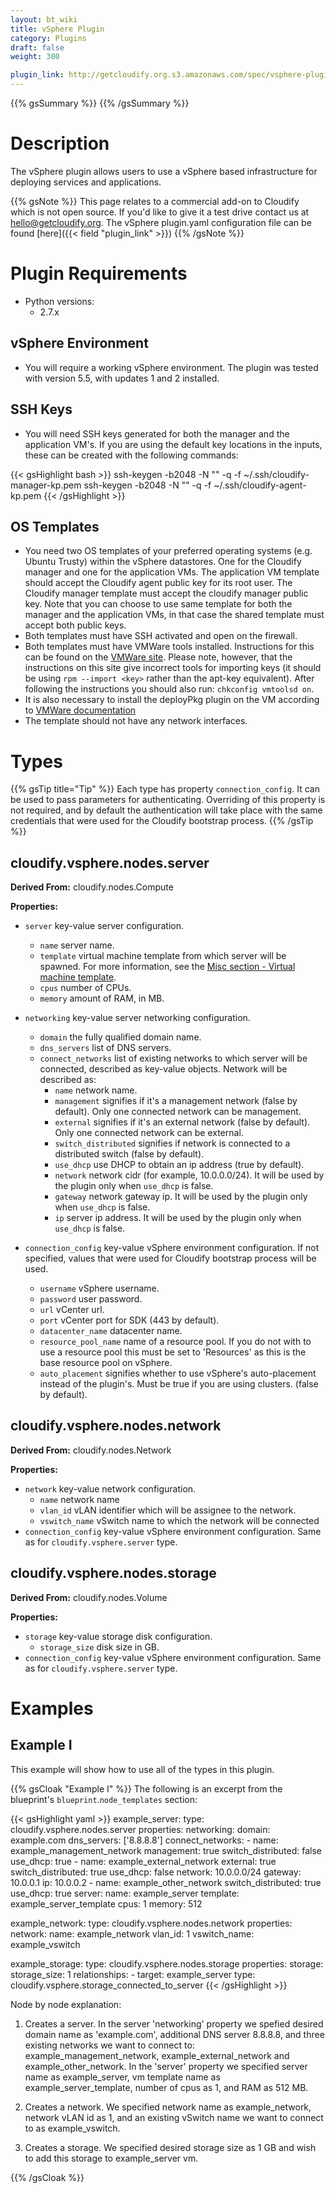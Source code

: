 ```yaml
---
layout: bt_wiki
title: vSphere Plugin
category: Plugins
draft: false
weight: 300

plugin_link: http://getcloudify.org.s3.amazonaws.com/spec/vsphere-plugin/2.0/plugin.yaml
---
```

{{% gsSummary %}} {{% /gsSummary %}}


# Description

The vSphere plugin allows users to use a vSphere based infrastructure for deploying services and applications.

{{% gsNote %}}
This page relates to a commercial add-on to Cloudify which is not open source. If you'd like to give it a test drive contact us at hello@getcloudify.org. The vSphere plugin.yaml configuration file can be found [here]({{< field "plugin_link" >}})
{{% /gsNote %}}


# Plugin Requirements

* Python versions:
    * 2.7.x

## vSphere Environment

* You will require a working vSphere environment. The plugin was tested with version 5.5, with updates 1 and 2 installed.

## SSH Keys
* You will need SSH keys generated for both the manager and the application VM's. If you are using the default key locations in the inputs, these can be created with the following commands:

{{< gsHighlight  bash  >}}
ssh-keygen -b2048 -N "" -q -f ~/.ssh/cloudify-manager-kp.pem
ssh-keygen -b2048 -N "" -q -f ~/.ssh/cloudify-agent-kp.pem
{{< /gsHighlight >}}

## OS Templates

* You need two OS templates of your preferred operating systems (e.g. Ubuntu Trusty) within the vSphere datastores. One for the Cloudify manager and one for the application VMs. The application VM template should accept the Cloudify agent public key for its root user. The Cloudify manager template must accept the cloudify manager public key. Note that you can choose to use same template for both the manager and the application VMs, in that case the shared template must accept both public keys.
* Both templates must have SSH activated and open on the firewall.
* Both templates must have VMWare tools installed. Instructions for this can be found on the [VMWare site](http://kb.vmware.com/selfservice/microsites/search.do?language=en_US&cmd=displayKC&externalId=2075048). Please note, however, that the instructions on this site give incorrect tools for importing keys (it should be using `rpm --import <key>` rather than the apt-key equivalent). After following the instructions you should also run: `chkconfig vmtoolsd on`.
* It is also necessary to install the deployPkg plugin on the VM according to [VMWare documentation](http://kb.vmware.com/selfservice/microsites/search.do?language=en_US&cmd=displayKC&externalId=2075048)
* The template should not have any network interfaces.


# Types

{{% gsTip title="Tip" %}}
Each type has property `connection_config`. It can be used to pass parameters for authenticating. Overriding of this property is not required, and by default the authentication will take place with the same credentials that were used for the Cloudify bootstrap process.
{{% /gsTip %}}


## cloudify.vsphere.nodes.server

**Derived From:** cloudify.nodes.Compute

**Properties:**

* `server` key-value server configuration.
    * `name` server name.
    * `template` virtual machine template from which server will be spawned. For more information, see the [Misc section - Virtual machine template](#virtual-machine-template).
    * `cpus` number of CPUs.
    * `memory` amount of RAM, in MB.

* `networking` key-value server networking configuration.
    * `domain` the fully qualified domain name.
    * `dns_servers` list of DNS servers.
    * `connect_networks` list of existing networks to which server will be connected, described as key-value objects. Network will be described as:
        * `name` network name.
        * `management` signifies if it's a management network (false by default). Only one connected network can be management.
        * `external` signifies if it's an external network (false by default). Only one connected network can be external.
        * `switch_distributed` signifies if network is connected to a distributed switch (false by default).
        * `use_dhcp` use DHCP to obtain an ip address (true by default).
        * `network` network cidr (for example, 10.0.0.0/24). It will be used by the plugin only when `use_dhcp` is false.
        * `gateway` network gateway ip. It will be used by the plugin only when `use_dhcp` is false.
        * `ip` server ip address. It will be used by the plugin only when `use_dhcp` is false.

* `connection_config` key-value vSphere environment configuration. If not specified, values that were used for Cloudify bootstrap process will be used.
    * `username` vSphere username.
    * `password` user password.
    * `url` vCenter url.
    * `port` vCenter port for SDK (443 by default).
    * `datacenter_name` datacenter name.
    * `resource_pool_name` name of a resource pool. If you do not with to use a resource pool this must be set to 'Resources' as this is the base resource pool on vSphere.
    * `auto_placement` signifies whether to use vSphere's auto-placement instead of the plugin's. Must be true if you are using clusters. (false by default).


## cloudify.vsphere.nodes.network

**Derived From:** cloudify.nodes.Network

**Properties:**

* `network` key-value network configuration.
    * `name` network name
    * `vlan_id` vLAN identifier which will be assignee to the network.
    * `vswitch_name` vSwitch name to which the network will be connected
* `connection_config` key-value vSphere environment configuration. Same as for `cloudify.vsphere.server` type.


## cloudify.vsphere.nodes.storage

**Derived From:** cloudify.nodes.Volume

**Properties:**

* `storage` key-value storage disk configuration.
    * `storage_size` disk size in GB.
* `connection_config` key-value vSphere environment configuration. Same as for `cloudify.vsphere.server` type.


# Examples

## Example I

This example will show how to use all of the types in this plugin.

{{% gsCloak "Example I" %}}
The following is an excerpt from the blueprint's `blueprint`.`node_templates` section:

{{< gsHighlight  yaml  >}}
example_server:
type: cloudify.vsphere.nodes.server
properties:
    networking:
        domain: example.com
        dns_servers: ['8.8.8.8']
        connect_networks:
            -
                name: example_management_network
                management: true
                switch_distributed: false
                use_dhcp: true
            -
                name: example_external_network
                external: true
                switch_distributed: true
                use_dhcp: false
                network: 10.0.0.0/24
                gateway: 10.0.0.1
                ip: 10.0.0.2
            -
                name: example_other_network
                switch_distributed: true
                use_dhcp: true
    server:
        name: example_server
        template: example_server_template
        cpus: 1
        memory: 512

example_network:
type: cloudify.vsphere.nodes.network
properties:
    network:
        name: example_network
        vlan_id: 1
        vswitch_name: example_vswitch

example_storage:
type: cloudify.vsphere.nodes.storage
properties:
    storage:
        storage_size: 1
    relationships:
        - target: example_server
          type: cloudify.vsphere.storage_connected_to_server
{{< /gsHighlight >}}

Node by node explanation:

1. Creates a server. In the server 'networking' property we spefied desired domain name as 'example.com', additional DNS server 8.8.8.8, and three existing networks we want to connect to: example_management_network, example_external_network and example_other_network. In the 'server' property we specified server name as example_server, vm template name as example_server_template, number of cpus as 1, and RAM as 512 MB.

2. Creates a network. We specified network name as example_network, network vLAN id as 1, and an existing vSwitch name we want to connect to as example_vswitch.

3. Creates a storage. We specified desired storage size as 1 GB and wish to add this storage to example_server vm.

{{% /gsCloak %}}
